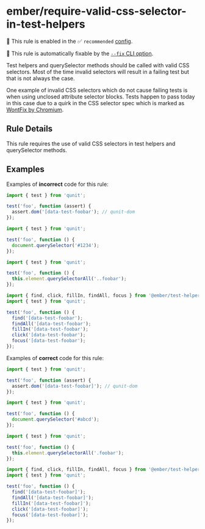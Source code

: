 # ember/require-valid-css-selector-in-test-helpers

💼 This rule is enabled in the ✅ `recommended` [config](https://github.com/ember-cli/eslint-plugin-ember#-configurations).

🔧 This rule is automatically fixable by the [`--fix` CLI option](https://eslint.org/docs/latest/user-guide/command-line-interface#--fix).

<!-- end auto-generated rule header -->

Test helpers and querySelector methods should be called with valid CSS selectors. Most of the time invalid selectors will result in a failing test but that is not always the case.

One example of invalid CSS selectors which do not cause failing tests is when using unclosed attribute selector blocks. Tests happen to pass today in this case due to a quirk in the CSS selector spec which is marked as [WontFix by Chromium](https://bugs.chromium.org/p/chromium/issues/detail?id=460399#c6).

## Rule Details

This rule requires the use of valid CSS selectors in test helpers and querySelector methods.

## Examples

Examples of **incorrect** code for this rule:

```js
import { test } from 'qunit';

test('foo', function (assert) {
  assert.dom('[data-test-foobar'); // qunit-dom
});
```

```js
import { test } from 'qunit';

test('foo', function () {
  document.querySelector('#1234');
});
```

```js
import { test } from 'qunit';

test('foo', function () {
  this.element.querySelectorAll('..foobar');
});
```

```js
import { find, click, fillIn, findAll, focus } from '@ember/test-helpers';
import { test } from 'qunit';

test('foo', function () {
  find('[data-test-foobar');
  findAll('[data-test-foobar');
  fillIn('[data-test-foobar');
  click('[data-test-foobar');
  focus('[data-test-foobar');
});
```

Examples of **correct** code for this rule:

```js
import { test } from 'qunit';

test('foo', function (assert) {
  assert.dom('[data-test-foobar]'); // qunit-dom
});
```

```js
import { test } from 'qunit';

test('foo', function () {
  document.querySelector('#abcd');
});
```

```js
import { test } from 'qunit';

test('foo', function () {
  this.element.querySelectorAll('.foobar');
});
```

```js
import { find, click, fillIn, findAll, focus } from '@ember/test-helpers';
import { test } from 'qunit';

test('foo', function () {
  find('[data-test-foobar]');
  findAll('[data-test-foobar]');
  fillIn('[data-test-foobar]');
  click('[data-test-foobar]');
  focus('[data-test-foobar]');
});
```
